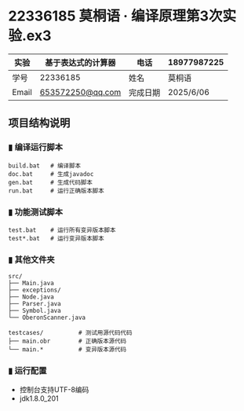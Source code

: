 # 22336185 莫桐语 · 编译原理第3次实验.ex3

| 实验  | **基于表达式的计算器** | 电话     | 18977987225 |
| ----- | ---------------------- | -------- | ----------- |
| 学号  | 22336185               | 姓名     | 莫桐语      |
| Email | 653572250@qq.com       | 完成日期 | 2025/6/06   |

## 项目结构说明

### ▮ 编译运行脚本

```
build.bat	# 编译脚本
doc.bat		# 生成javadoc
gen.bat		# 生成代码脚本
run.bat		# 运行正确版本脚本
```



### ▮ 功能测试脚本

```
test.bat	# 运行所有变异版本脚本
test*.bat	# 运行变异版本脚本
```



### ▮ 其他文件夹

```
src/			
├── Main.java		
├── exceptions/
├── Node.java
├── Parser.java
├── Symbol.java
└── OberonScanner.java

testcases/			# 测试用源代码代码
├── main.obr		# 正确版本源代码
└── main.* 			# 变异版本源代码
```



### ▮ 运行配置

- 控制台支持UTF-8编码
- jdk1.8.0_201